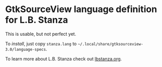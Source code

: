 # GtkSourceView language definition for L.B. Stanza

This is usable, but not perfect yet.

To _install_, just copy `stanza.lang` to `~/.local/share/gtksourceview-3.0/language-specs`.

To learn more about L.B. Stanza check out [lbstanza.org](http://lbstanza.org/downloads.html).
